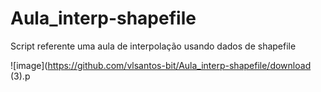 # Aula_interp-shapefile
Script referente uma aula de interpolação usando dados de shapefile

![image](https://github.com/vlsantos-bit/Aula_interp-shapefile/download (3).p

